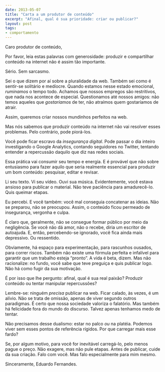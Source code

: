 ```yaml
---
date: 2013-05-07
title: "Carta a um produtor de conteúdo"
excerpt: "Afinal, qual é sua prioridade: criar ou publicar?"
layout: post
tags: 
- comportamento
---
```


Caro produtor de conteúdo,

Por favor, leia estas palavras com generosidade: produzir e compartilhar conteúdo na internet não é assim tão importante.

Sério. Sem sarcasmo.

Sei o que dizem por aí sobre a pluralidade da web. Também sei como é sentir-se solitário e medíocre. Quando estamos nesse estado emocional, *ruminamos* o tempo todo. Achamos que nossos empregos são restritivos, que nada nos acontece de especial. Questionamos até nossos amigos: não temos aqueles que *gostaríamos* de ter, não atraímos quem gostaríamos de atrair.

Assim, queremos criar nossos mundinhos perfeitos na web.

Mas nós sabemos que produzir conteúdo na internet não vai resolver esses problemas. Pelo contrário, pode piorá-los.

Você pode ficar escravo da *insegurança digital*. Pode passar o dia inteiro investigando o Google Analytics, contando seguidores no Twitter, tentando entender a repercussão daquilo que diz nas redes sociais.

Essa prática vai consumir seu tempo e energia. E é provável que não sobre entusiasmo para fazer aquilo que seria realmente essencial para produzir um bom conteúdo: pesquisar, editar e revisar.

Li seu texto. Vi seu vídeo. Ouvi sua música. Evidentemente, você estava ansioso para publicar o material. Não teve paciência para amadurecê-lo. Quis queimar etapas.

Eu percebi. E você também: você mal conseguia concatenar as ideias. Não se preparou, não se preocupou. Assim, o conteúdo ficou permeado de insegurança, vergonha e culpa.

É claro que, geralmente, não se consegue formar público por meio da negligência. Se você não dá amor, não o recebe, diria um escritor de autoajuda. E, então, percebendo-se ignorado, você fica ainda mais depressivo. Ou ressentido.

Obviamente, há espaço para experimentação, para rascunhos ousados, para correr riscos. Também não existe uma fórmula perfeita e infalível para garantir que um trabalho esteja “pronto”. A vida é beta, dizem. Mas não racionalize: no fundo, você sabe que teve preguiça e quis publicar logo. Não há como fugir da sua motivação.

É por isso que lhe pergunto: afinal, qual é sua real paixão? Produzir conteúdo ou tentar manipular repercussões?

Lembre-se: ninguém *precisa* publicar na web. Ficar calado, às vezes, é um alívio. Não se trata de omissão, apenas de viver segundo outros paradigmas. É certo que nossa sociedade valoriza o falatório. Mas também há felicidade fora do mundo do discurso. Talvez apenas tenhamos medo de tentar.

Não precisamos desse dualismo: estar no palco *ou* na platéia. Podemos viver sem esses pontos de referência rígidos. Por que carregar mais esse fardo?

Se, por algum motivo, para você for inevitável carregá-lo, pelo menos pague o preço. Não exagere, mas não pule etapas. Antes de publicar, cuide da sua criação. Falo com você. Mas falo especialmente para mim mesmo.

Sinceramente, Eduardo Fernandes.